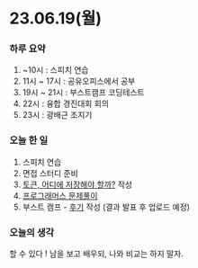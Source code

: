 # 23.06.19(월)

### 하루 요약

1. ~10시 : 스피치 연습
2. 11시 ~ 17시 : 공유오피스에서 공부
3. 19시 ~ 21시 : 부스트캠프 코딩테스트
4. 22시 : 융합 경진대회 회의
5. 23시 : 광배근 조지기

### 오늘 한 일

1. 스피치 연습
2. 면접 스터디 준비
3. [토큰, 어디에 저장해야 할까?](https://peter-coding.tistory.com/381) 작성
4. [프로그래머스 문제풀이](https://peter-coding.tistory.com/380)
5. 부스트 캠프 - [후기](https://peter-coding.tistory.com/382) 작성 (결과 발표 후 업로드 예정)

### 오늘의 생각

할 수 있다 !
남을 보고 배우되, 나와 비교는 하지 말자.
